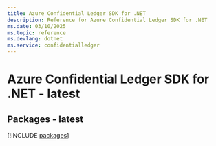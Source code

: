 ```yaml
---
title: Azure Confidential Ledger SDK for .NET
description: Reference for Azure Confidential Ledger SDK for .NET
ms.date: 03/10/2025
ms.topic: reference
ms.devlang: dotnet
ms.service: confidentialledger
---
```

# Azure Confidential Ledger SDK for .NET - latest
## Packages - latest
[!INCLUDE [packages](confidential-ledger-index.md)]